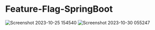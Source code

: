 # Feature-Flag-SpringBoot
![Screenshot 2023-10-25 154540](https://github.com/dhanushka365/Feature-Flag-SpringBoot/assets/66137046/fa867284-1f90-4a72-9df9-15bf91fc714f)
![Screenshot 2023-10-30 055247](https://github.com/dhanushka365/Feature-Flag-SpringBoot/assets/66137046/482ba151-b867-4f3d-8997-1adf8ebd60b4)

